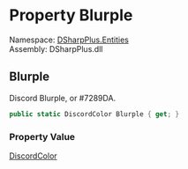 # Property Blurple

Namespace: [DSharpPlus.Entities](DSharpPlus.Entities.md)  
Assembly: DSharpPlus.dll

## <a id="DSharpPlus_Entities_DiscordColor_Blurple"></a>Blurple

Discord Blurple, or #7289DA.

```csharp
public static DiscordColor Blurple { get; }
```

### Property Value

[DiscordColor](DSharpPlus.Entities.DiscordColor.md)

